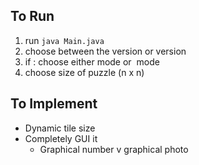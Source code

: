 ## To Run
1) run `java Main.java`
2) choose between the <Console> version or <Graphic> version
3) if <Graphic>:
     choose either <Number> mode or <Image> mode
4) choose size of puzzle (n x n)

## To Implement
- Dynamic tile size
- Completely GUI it
  - Graphical number v graphical photo 
